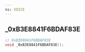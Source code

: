 ```yaml
---
ns: VOICE
---
```

## _0xB3E8841F6BDAF83E

```c
// 0xB3E8841F6BDAF83E
void _0xB3E8841F6BDAF83E();
```

